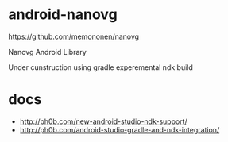 # android-nanovg

https://github.com/memononen/nanovg

Nanovg Android Library

Under cunstruction using gradle experemental ndk build

# docs

  * http://ph0b.com/new-android-studio-ndk-support/
  * http://ph0b.com/android-studio-gradle-and-ndk-integration/
